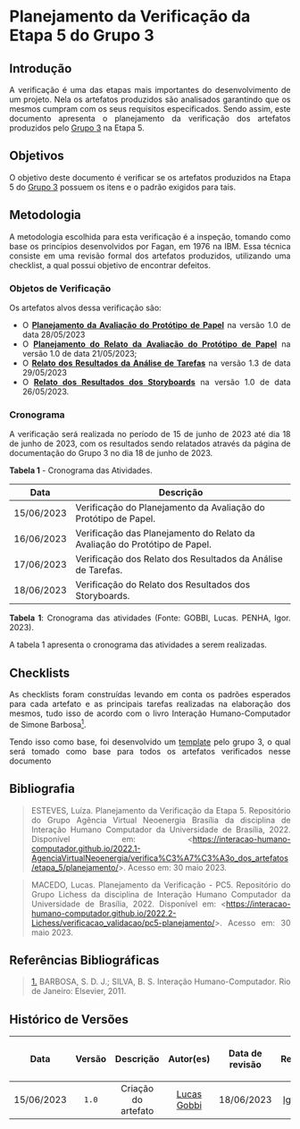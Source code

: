 <div class="body">

# Planejamento da Verificação da Etapa 5 do Grupo 3

## Introdução

<div align="justify">

A verificação é uma das etapas mais importantes do desenvolvimento de um projeto. Nela os artefatos produzidos são analisados garantindo que os mesmos cumpram com os seus requisitos especificados. Sendo assim, este documento apresenta o planejamento da verificação dos artefatos produzidos pelo [Grupo 3](https://interacao-humano-computador.github.io/2023.1-BancoCentral/#/) na Etapa 5.

## Objetivos

O objetivo deste documento é verificar se os artefatos produzidos na Etapa 5 do [Grupo 3](https://interacao-humano-computador.github.io/2023.1-BancoCentral/#/) possuem os itens e o padrão exigidos para tais.

## Metodologia

A metodologia escolhida para esta verificação é a inspeção, tomando como base os princípios desenvolvidos por Fagan, em 1976 na IBM. Essa técnica consiste em uma revisão formal dos artefatos produzidos, utilizando uma checklist, a qual possui objetivo de encontrar defeitos. 

### Objetos de Verificação

Os artefatos alvos dessa verificação são:

- O [**Planejamento da Avaliação do Protótipo de Papel**](https://interacao-humano-computador.github.io/2023.1-BancoCentral/#/design_prototipo/prototipo_papel/planejamento_avaliacao) na versão 1.0 de data 28/05/2023
- O [**Planejamento do Relato da Avaliação do Protótipo de Papel**](https://interacao-humano-computador.github.io/2023.1-BancoCentral/#/design_prototipo/prototipo_papel/planejamento_relato) na versão 1.0 de data 21/05/2023;
- O [**Relato dos Resultados da Análise de Tarefas**](https://interacao-humano-computador.github.io/2023.1-BancoCentral/#/design_prototipo/analise_tarefas/relato_resultados) na versão 1.3 de data 29/05/2023 
- O [**Relato dos Resultados dos Storyboards**](https://interacao-humano-computador.github.io/2023.1-BancoCentral/#/design_prototipo/storyboard/relato_resultados) na versão 1.0 de data 26/05/2023.


### Cronograma

A verificação será realizada no período de 15 de junho de 2023 até dia 18 de junho de 2023, com os resultados sendo relatados através da página de documentação do Grupo 3 no dia 18 de junho de 2023. 

**Tabela 1** - Cronograma das Atividades.

| Data | Descrição |
| - | - |
| 15/06/2023 | Verificação do Planejamento da Avaliação do Protótipo de Papel. |
| 16/06/2023 | Verificação das Planejamento do Relato da Avaliação do Protótipo de Papel. |
| 17/06/2023 | Verificação dos Relato dos Resultados da Análise de Tarefas. |
| 18/06/2023 | Verificação do Relato dos Resultados dos Storyboards. |
<b>Tabela 1</b>: Cronograma das atividades (Fonte: GOBBI, Lucas. PENHA, Igor. 2023).

A tabela 1 apresenta o cronograma das atividades a serem realizadas.

## Checklists

As checklists foram construídas levando em conta os padrões esperados para cada artefato e as principais tarefas realizadas na elaboração dos mesmos, tudo isso de acordo com o livro Interação Humano-Computador de Simone Barbosa<a id=anchor_1 href="#REF1"><sup>1</sup></a>.

Tendo isso como base, foi desenvolvido um [template](https://github.com/Requisitos-de-Software/2023.1-VLC/master/docs/verificacao/template.md) pelo grupo 3, o qual será tomado como base para todos os artefatos verificados nesse documento

## Bibliografia

> ESTEVES, Luíza. Planejamento da Verificação da Etapa 5. Repositório do Grupo Agência Virtual Neoenergia Brasília da disciplina de Interação Humano Computador da Universidade de Brasília, 2022. Disponível em: <<https://interacao-humano-computador.github.io/2022.1-AgenciaVirtualNeoenergia/verifica%C3%A7%C3%A3o_dos_artefatos/etapa_5/planejamento/>>. Acesso em: 30 maio 2023.

> MACEDO, Lucas. Planejamento da Verificação - PC5. Repositório do Grupo Lichess da disciplina de Interação Humano Computador da Universidade de Brasília, 2022. Disponível em: <<https://interacao-humano-computador.github.io/2022.2-Lichess/verificacao_validacao/pc5-planejamento/>>. Acesso em: 30 maio 2023.

## Referências Bibliográficas

> <a id="REF1" href="#anchor_1">1.</a> BARBOSA, S. D. J.; SILVA, B. S. Interação Humano-Computador. Rio de Janeiro: Elsevier, 2011.

## Histórico de Versões

| <p align="center">Data</p> | <p align="center">Versão</p> | <p align="center">Descrição</p> | <p align="center">Autor(es)</p> | <p align="center">Data de revisão</p> | <p align="center">Revisor(es)</p> |
| :-: | :-: | :-: | :-: | :-: | :-: |
| 15/06/2023 | `1.0` | Criação do artefato |  [Lucas Gobbi](https://github.com/lucasbergholz) | 18/06/2023 | [Igor Penha](https://github.com/igorpenhaa) |

</div>